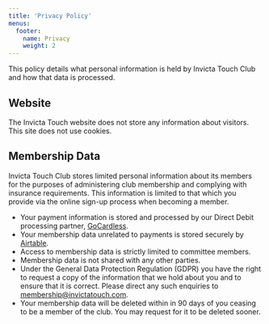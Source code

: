 ```yaml
---
title: 'Privacy Policy'
menus:
  footer:
    name: Privacy
    weight: 2
---
```


This policy details what personal information is held by Invicta Touch Club and how that data is processed.

## Website
The Invicta Touch website does not store any information about visitors. This site does not use cookies.

## Membership Data

Invicta Touch Club stores limited personal information about its members for the purposes of
administering club membership and complying with insurance requirements. This information is limited
to that which you provide via the online sign-up process when becoming a member.

* Your payment information is stored and processed by our Direct Debit processing partner,
  [GoCardless](https://gocardless.com/legal/gdpr/).
* Your membership data unrelated to payments is stored securely by [Airtable](https://www.airtable.com/company/privacy).
* Access to membership data is strictly limited to committee members.
* Membership data is not shared with any other parties.
* Under the General Data Protection Regulation (GDPR) you have the right to request a copy of the
  information that we hold about you and to ensure that it is correct. Please direct any such
  enquiries to membership@invictatouch.com.
* Your membership data will be deleted within in 90 days of you ceasing to be a member of the club.
  You may request for it to be deleted sooner.
